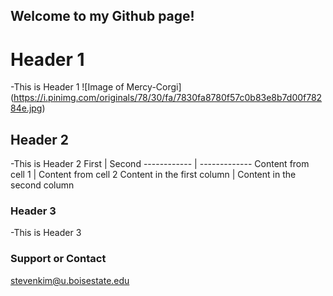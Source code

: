 ## Welcome to my Github page!


# Header 1
 -This is Header 1
![Image of Mercy-Corgi]
(https://i.pinimg.com/originals/78/30/fa/7830fa8780f57c0b83e8b7d00f78284e.jpg)
## Header 2
 -This is Header 2
First | Second
------------ | -------------
Content from cell 1 | Content from cell 2
Content in the first column | Content in the second column
### Header 3
 -This is Header 3


### Support or Contact

stevenkim@u.boisestate.edu
